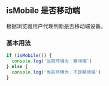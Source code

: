 ## isMobile 是否移动端

根据浏览器用户代理判断是否移动端设备。

### 基本用法

```javascript
if (isMobile()) {
  console.log('当前环境为：移动端')
} else {
  console.log('当前环境为：不是移动端')
}
```